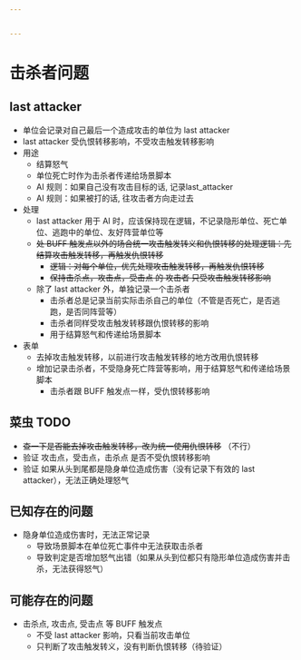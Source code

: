 ```yaml
---


---
```


<h1 id="击杀者问题">击杀者问题</h1>
<h2 id="last-attacker">last attacker</h2>
<ul>
<li>单位会记录对自己最后一个造成攻击的单位为 last attacker</li>
<li>last attacker 受仇恨转移影响，不受攻击触发转移影响</li>
<li>用途
<ul>
<li>结算怒气</li>
<li>单位死亡时作为击杀者传递给场景脚本</li>
<li>AI 规则：如果自己没有攻击目标的话, 记录last_attacker</li>
<li>AI 规则：如果被打的话, 往攻击者方向走过去</li>
</ul>
</li>
<li>处理
<ul>
<li>last attacker 用于 AI 时，应该保持现在逻辑，不记录隐形单位、死亡单位、逃跑中的单位、友好阵营单位等</li>
<li><s>处 BUFF 触发点以外的场合统一攻击触发转义和仇恨转移的处理逻辑：先结算攻击触发转移，再触发仇恨转移</s>
<ul>
<li><s>逻辑：对每个单位，优先处理攻击触发转移，再触发仇恨转移</s></li>
<li><s>保持击杀点，攻击点，受击点 的 攻击者 只受攻击触发转移影响</s></li>
</ul>
</li>
<li>除了 last attacker 外，单独记录一个击杀者
<ul>
<li>击杀者总是记录当前实际击杀自己的单位（不管是否死亡，是否逃跑，是否同阵营等）</li>
<li>击杀者同样受攻击触发转移跟仇恨转移的影响</li>
<li>用于结算怒气和传递给场景脚本</li>
</ul>
</li>
</ul>
</li>
<li>表单
<ul>
<li>去掉攻击触发转移，以前进行攻击触发转移的地方改用仇恨转移</li>
<li>增加记录击杀者，不受隐身死亡阵营等影响，用于结算怒气和传递给场景脚本
<ul>
<li>击杀者跟 BUFF 触发点一样，受仇恨转移影响</li>
</ul>
</li>
</ul>
</li>
</ul>
<h2 id="菜虫-todo">菜虫 TODO</h2>
<ul>
<li><s>查一下是否能去掉攻击触发转移，改为统一使用仇恨转移</s> （不行）</li>
<li>验证 攻击点，受击点，击杀点 是否不受仇恨转移影响</li>
<li>验证 如果从头到尾都是隐身单位造成伤害（没有记录下有效的 last attacker），无法正确处理怒气</li>
</ul>
<h2 id="已知存在的问题">已知存在的问题</h2>
<ul>
<li>隐身单位造成伤害时，无法正常记录
<ul>
<li>导致场景脚本在单位死亡事件中无法获取击杀者</li>
<li>导致判定是否增加怒气出错（如果从头到位都只有隐形单位造成伤害并击杀，无法获得怒气）</li>
</ul>
</li>
</ul>
<h2 id="可能存在的问题">可能存在的问题</h2>
<ul>
<li>击杀点, 攻击点, 受击点 等 BUFF 触发点
<ul>
<li>不受 last attacker 影响，只看当前攻击单位</li>
<li>只判断了攻击触发转义，没有判断仇恨转移（待验证）</li>
</ul>
</li>
</ul>

